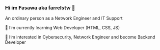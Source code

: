 ### Hi im Fasawa aka farrelstw 👋

An ordinary person as a Network Engineer and IT Support

🌱 I’m currently learning Web Developer (HTML, CSS, JS)

👀 I’m interested in Cybersecurity, Network Engineer and become Backend Developer

<!--
**farrelstw/farrelstw** is a ✨ _special_ ✨ repository because its `README.md` (this file) appears on your GitHub profile.

Here are some ideas to get you started:

- 🔭 I’m currently working on 

- 👯 I’m looking to collaborate on ...
- 🤔 I’m looking for help with ...
- 💬 Ask me about ...
- 📫 How to reach me: ...
- 😄 Pronouns: ...
- ⚡ Fun fact: ...
-->
